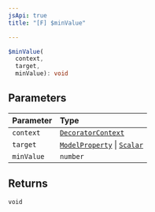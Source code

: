 ```yaml
---
jsApi: true
title: "[F] $minValue"

---
```

```ts
$minValue(
  context,
  target,
  minValue): void
```

## Parameters

| Parameter | Type |
| :------ | :------ |
| `context` | [`DecoratorContext`](Interface.DecoratorContext.md) |
| `target` | [`ModelProperty`](Interface.ModelProperty.md) \| [`Scalar`](Interface.Scalar.md) |
| `minValue` | `number` |

## Returns

`void`
